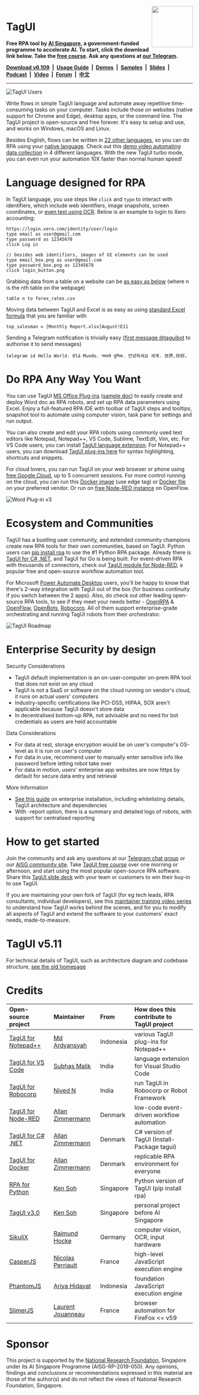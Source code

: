 <img src="https://raw.githubusercontent.com/kelaberetiv/TagUI/master/src/media/tagui_logo.png" height="111" align="right">

# TagUI

**Free RPA tool by [AI Singapore](https://aisingapore.org), a government-funded programme to accelerate AI. To start, click the download link below. Take the [free course](https://learn.aisingapore.org/courses/learn-rpa-with-tagui-beginners-course/). Ask any questions at [our Telegram](https://t.me/rpa_chat).**

**[Download v6.109](https://tagui.readthedocs.io/en/latest/setup.html)&ensp;|&ensp;[Usage Guide](https://tagui.readthedocs.io/en/latest/index.html)&ensp;|&ensp;[Demos](https://github.com/aimakerspace/TagUI-Bricks)&ensp;|&ensp;[Samples](https://github.com/kelaberetiv/TagUI/tree/master/flows/samples)&ensp;|&ensp;[Slides](https://docs.google.com/presentation/d/1pltAMzr0MZsttgg1w2ORH3ontR6Q51W9/edit?usp=sharing&ouid=115132044557947023533&rtpof=true&sd=true)&ensp;|&ensp;[Podcast](https://botnirvana.org/podcast/tagui/)&ensp;|&ensp;[Video](https://www.youtube.com/watch?v=C5itbB3sCq0)&ensp;|&ensp;[Forum](https://community.aisingapore.org/groups/tagui-rpa/forum/)&ensp;|&ensp;[中文](http://www.tagui.com.cn)**

---

![TagUI Users](https://raw.githubusercontent.com/kelaberetiv/TagUI/master/src/media/tagui_users.png)

Write flows in simple TagUI language and automate away repetitive time-consuming tasks on your computer. Tasks include those on websites (native support for Chrome and Edge), desktop apps, or the command line. The TagUI project is open-source and free forever. It's easy to setup and use, and works on Windows, macOS and Linux.

Besides English, flows can be written in [22 other languages](https://github.com/kelaberetiv/TagUI/tree/master/src/languages), so you can do RPA using your [native language](https://github.com/kelaberetiv/TagUI/blob/master/flows/samples/8_chineseflow.tag). Check out this [demo video automating data collection](https://www.youtube.com/watch?v=o2WMUt0298U) in 4 different languages. With the new TagUI turbo mode, you can even run your automation 10X faster than normal human speed!

# Language designed for RPA

In TagUI language, you use steps like `click` and `type` to interact with identifiers, which include web identifiers, image snapshots, screen coordinates, or [even text using OCR](https://tagui.readthedocs.io/en/latest/advanced.html#visual-automation-tricks). Below is an example to login to Xero accounting:

```
https://login.xero.com/identity/user/login
type email as user@gmail.com
type password as 12345678
click Log in
```
```
// besides web identifiers, images of UI elements can be used
type email_box.png as user@gmail.com
type password_box.png as 12345678
click login_button.png
```

Grabbing data from a table on a website can be [as easy as below](https://tagui.readthedocs.io/en/latest/reference.html#table) (where n is the nth table on the webpage)

```
table n to forex_rates.csv
```

Moving data between TagUI and Excel is as easy as using [standard Excel formula](https://tagui.readthedocs.io/en/latest/reference.html#excel) that you are familiar with
```
top_salesman = [Monthly Report.xlsx]August!E11
```

Sending a Telegram notification is trivially easy ([first message @taguibot](https://tagui.readthedocs.io/en/latest/reference.html#telegram) to authorise it to send messages)

```
telegram id Hello World. Olá Mundo. नमस्ते दुनिया. 안녕하세요 세계. 世界,你好。
```

# Do RPA Any Way You Want

You can use TagUI [MS Office Plug-ins](https://github.com/kelaberetiv/TagUI/blob/master/src/office/README.md) ([sample doc](https://github.com/kelaberetiv/TagUI/files/7031942/Week.3.docx)) to easily create and deploy Word doc as RPA robots, and set up RPA data parameters using Excel. Enjoy a full-featured RPA IDE with toolbar of TagUI steps and tooltips, snapshot tool to automate using computer vision, task pane for settings and run output. 

You can also create and edit your RPA robots using commonly used text editors like Notepad, Notepad++, VS Code, Sublime, TextEdit, Vim, etc. For VS Code users, you can install [TagUI language extension](https://marketplace.visualstudio.com/items?itemName=TagUisupport.tagui-support). For Notepad++ users, you can download [TagUI plug-ins here](https://github.com/tilyanPristka/TagUI-Snippets-for-NotepadPP) for syntax highlighting, shortcuts and snippets.

For cloud lovers, you can run TagUI on your web browser or phone using [free Google Cloud](https://github.com/kelaberetiv/TagUI/issues/913), up to 5 concurrent sessions. For more control running on the cloud, you can run this [Docker image](https://hub.docker.com/r/openiap/nodered-tagui) (use edge tag) or [Docker file](https://github.com/open-rpa/openflow/blob/master/OpenFlowNodeRED/Dockerfiletagui) on your preferred vendor. Or run on [free Node-RED instance](https://app.openiap.io/) on OpenFlow.

![Word Plug-in v3](https://raw.githubusercontent.com/kelaberetiv/TagUI/master/src/office/word/word_addin_v3.png)

# Ecosystem and Communities

TagUI has a bustling user community, and extended community champions create new RPA tools for their own communities, based on TagUI. Python users can [pip install rpa](https://github.com/tebelorg/RPA-Python) to use the #1 Python RPA package. Already there is [TagUI for C# .NET](https://www.nuget.org/packages/tagui), and TagUI for Go is being built. For event-driven RPA with thousands of connectors, check out [TagUI module for Node-RED](https://flows.nodered.org/node/node-red-contrib-tagui), a popular free and open-source workflow automation tool.

For Microsoft [Power Automate Desktop](https://flow.microsoft.com/en-us/desktop/) users, you'll be happy to know that there's 2-way integration with TagUI out of the box (for business continuity if you switch between the 2 apps). Also, do check out other leading open-source RPA tools, to see if they meet your needs better - [OpenRPA](https://github.com/open-rpa/openrpa) & [OpenFlow](https://github.com/open-rpa/openflow), [OpenBots](https://www.linkedin.com/posts/openbots_openbots-studio-demo-support-for-tag-ui-activity-6788174021964943361-RrUD), [Robocorp](https://youtu.be/HAfQpNZVbKI). All of them support enterprise-grade orchestrating and running TagUI robots from their orchestrator.

![TagUI Roadmap](https://raw.githubusercontent.com/kelaberetiv/TagUI/master/src/media/roadmap.png)

# Enterprise Security by design

Security Considerations
- TagUI default implementation is an on-user-computer on-prem RPA tool that does not exist on any cloud
- TagUI is not a SaaS or software on the cloud running on vendor's cloud, it runs on actual users' computers
- Industry-specific certifications like PCI-DSS, HIPAA, SOX aren't applicable because TagUI doesn't store data
- In decentralised bottom-up RPA, not advisable and no need for bot credentials as users are held accountable

Data Considerations
- For data at rest, storage encryption would be on user's computer's OS-level as it is run on user's computer
- For data in use, recommend user to manually enter sensitive info like password before letting robot take over
- For data in motion, users' enterprise app websites are now https by default for secure data entry and retrieval

More Information
- [See this guide](https://github.com/kelaberetiv/TagUI/raw/master/src/media/TagUI%20Enterprise%20Setup%20v1.7.docx) on enterprise installation, including whitelisting details, TagUI architecture and dependencies
- With -report option, there is a summary and detailed logs of robots, with support for centralised reporting

# How to get started

Join the community and ask any questions at our [Telegram chat group](https://t.me/rpa_chat) or our [AISG community site](https://community.aisingapore.org/groups/tagui-rpa/). Take [TagUI free course](https://learn.aisingapore.org/courses/learn-rpa-with-tagui-beginners-course/) over one morning or afternoon, and start using the most popular open-source RPA software. Share this [TagUI slide deck](https://docs.google.com/presentation/d/1pltAMzr0MZsttgg1w2ORH3ontR6Q51W9/edit?usp=sharing&ouid=115132044557947023533&rtpof=true&sd=true) with your team or customers to win their buy-in to use TagUI.

If you are maintaining your own fork of TagUI (for eg tech leads, RPA consultants, individual developers), see this [maintainer training video series](https://www.youtube.com/watch?v=oq8HlJujraE) to understand how TagUI works behind the scenes, and for you to modify all aspects of TagUI and extend the software to your customers' exact needs, made-to-measure.

# TagUI v5.11
For technical details of TagUI, such as architecture diagram and codebase structure, [see the old homepage](https://github.com/kelaberetiv/TagUI/tree/pre_v6) 

# Credits

Open-source project|Maintainer|From|How does this contribute to TagUI project
:------------------|:---------|:---|:----------------------------------------
[TagUI for Notepad++](https://github.com/tilyanPristka/TagUI-Snippets-for-NotepadPP)|[Md Ardyansyah](https://www.linkedin.com/in/muhammad-ardyansyah/)|Indonesia|various TagUI plug-ins for Notepad++
[TagUI for VS Code](https://marketplace.visualstudio.com/items?itemName=TagUisupport.tagui-support)|[Subhas Malik](https://www.linkedin.com/in/subhasmalik/)|India|language extension for Visual Studio Code
[TagUI for Robocorp](https://youtu.be/HAfQpNZVbKI)|[Nived N](https://www.linkedin.com/in/nived-n-776470139/)|India|run TagUI in Robocorp or Robot Framework
[TagUI for Node-RED](https://flows.nodered.org/node/node-red-contrib-tagui)|[Allan Zimmermann](https://www.linkedin.com/in/skadefro/)|Denmark|low-code event-driven workflow automation
[TagUI for C# .NET](https://www.nuget.org/packages/tagui)|[Allan Zimmermann](https://www.linkedin.com/in/skadefro/)|Denmark|C# version of TagUI (Install-Package tagui)
[TagUI for Docker](https://hub.docker.com/r/openiap/nodered-tagui)|[Allan Zimmermann](https://www.linkedin.com/in/skadefro/)|Denmark|replicable RPA environment for everyone
[RPA for Python](https://github.com/tebelorg/RPA-Python)|[Ken Soh](https://github.com/kensoh)|Singapore|Python version of TagUI (pip install rpa)
[TagUI v3.0](https://github.com/kensoh/TagUI/tree/before_aisg)|[Ken Soh](https://github.com/kensoh)|Singapore|personal project before AI Singapore
[SikuliX](http://sikulix.com)|[Raimund Hocke](https://github.com/RaiMan/)|Germany|computer vision, OCR, input hardware
[CasperJS](http://casperjs.org)|[Nicolas Perriault](https://github.com/n1k0)|France|high-level JavaScript execution engine
[PhantomJS](https://github.com/ariya/phantomjs)|[Ariya Hidayat](https://github.com/ariya)|Indonesia|foundation JavaScript execution engine
[SlimerJS](https://slimerjs.org)|[Laurent Jouanneau](https://github.com/laurentj)|France|browser automation for FireFox <= v59

# Sponsor
This project  is supported by the [National Research Foundation](https://www.nrf.gov.sg), Singapore under its AI Singapore Programme (AISG-RP-2019-050). Any opinions, findings and conclusions or recommendations expressed in this material are those of the author(s) and do not reflect the views of National Research Foundation, Singapore.
